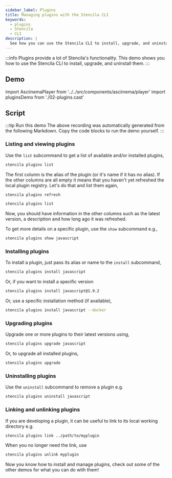 ```yaml
---
sidebar_label: Plugins
title: Managing plugins with the Stencila CLI
keywords:
  - plugins
  - Stencila
  - CLI
description: |
  See how you can use the Stencila CLI to install, upgrade, and uninstall Stencila plugins.
---
```


:::info
Plugins provide a lot of Stencila's functionality. This demo shows you how to use the Stencila CLI to install, upgrade, and uninstall them.
:::

## Demo

import AsciinemaPlayer from '../../src/components/asciinema/player'
import pluginsDemo from './02-plugins.cast'

<AsciinemaPlayer src={pluginsDemo} />

## Script

:::tip Run this demo
The above recording was automatically generated from the following Markdown. Copy the code blocks to run the demo yourself.
:::

### Listing and viewing plugins

Use the `list` subcommand to get a list of available and/or installed plugins,

```bash pause=1
stencila plugins list
```

The first column is the alias of the plugin (or it's name if it has no alias). If the other columns are all empty it means that you haven't yet refreshed the local plugin registry. Let's do that and list them again,

```bash
stencila plugins refresh
```

```bash pause=2
stencila plugins list
```

Now, you should have information in the other columns such as the latest version, a description and how long ago it was refreshed.

To get more details on a specific plugin, use the `show` subcommand e.g.,

```bash
stencila plugins show javascript
```

### Installing plugins

To install a plugin, just pass its alias or name to the `install` subcommand,

```bash
stencila plugins install javascript
```

Or, if you want to install a specific version

```bash
stencila plugins install javascript@1.9.2
```

Or, use a specific installation method (if available),

```bash
stencila plugins install javascript --docker
```

### Upgrading plugins

Upgrade one or more plugins to their latest versions using,

```bash
stencila plugins upgrade javascript
```

Or, to upgrade all installed plugins,

```bash exec
stencila plugins upgrade
```

### Uninstalling plugins

Use the `uninstall` subcommand to remove a plugin e.g.

```bash
stencila plugins uninstall javascript
```

### Linking and unlinking plugins

If you are developing a plugin, it can be useful to link to its local working directory e.g.

```bash noexec
stencila plugins link ../path/to/myplugin
```

When you no longer need the link, use

```bash noexec
stencila plugins unlink myplugin
```

Now you know how to install and manage plugins, check out some of the other demos for what you can do with them!
